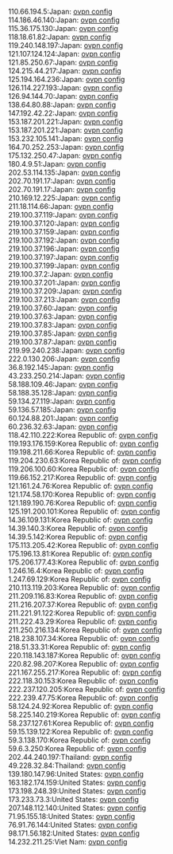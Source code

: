 110.66.194.5:Japan: [ovpn config](vpn/110_66_194_5.ovpn)  
114.186.46.140:Japan: [ovpn config](vpn/114_186_46_140.ovpn)  
115.36.175.130:Japan: [ovpn config](vpn/115_36_175_130.ovpn)  
118.18.61.82:Japan: [ovpn config](vpn/118_18_61_82.ovpn)  
119.240.148.197:Japan: [ovpn config](vpn/119_240_148_197.ovpn)  
121.107.124.124:Japan: [ovpn config](vpn/121_107_124_124.ovpn)  
121.85.250.67:Japan: [ovpn config](vpn/121_85_250_67.ovpn)  
124.215.44.217:Japan: [ovpn config](vpn/124_215_44_217.ovpn)  
125.194.164.236:Japan: [ovpn config](vpn/125_194_164_236.ovpn)  
126.114.227.193:Japan: [ovpn config](vpn/126_114_227_193.ovpn)  
126.94.144.70:Japan: [ovpn config](vpn/126_94_144_70.ovpn)  
138.64.80.88:Japan: [ovpn config](vpn/138_64_80_88.ovpn)  
147.192.42.22:Japan: [ovpn config](vpn/147_192_42_22.ovpn)  
153.187.201.221:Japan: [ovpn config](vpn/153_187_201_221.ovpn)  
153.187.201.221:Japan: [ovpn config](vpn/153_187_201_221.ovpn)  
153.232.105.141:Japan: [ovpn config](vpn/153_232_105_141.ovpn)  
164.70.252.253:Japan: [ovpn config](vpn/164_70_252_253.ovpn)  
175.132.250.47:Japan: [ovpn config](vpn/175_132_250_47.ovpn)  
180.4.9.51:Japan: [ovpn config](vpn/180_4_9_51.ovpn)  
202.53.114.135:Japan: [ovpn config](vpn/202_53_114_135.ovpn)  
202.70.191.17:Japan: [ovpn config](vpn/202_70_191_17.ovpn)  
202.70.191.17:Japan: [ovpn config](vpn/202_70_191_17.ovpn)  
210.169.12.225:Japan: [ovpn config](vpn/210_169_12_225.ovpn)  
211.18.114.66:Japan: [ovpn config](vpn/211_18_114_66.ovpn)  
219.100.37.119:Japan: [ovpn config](vpn/219_100_37_119.ovpn)  
219.100.37.120:Japan: [ovpn config](vpn/219_100_37_120.ovpn)  
219.100.37.159:Japan: [ovpn config](vpn/219_100_37_159.ovpn)  
219.100.37.192:Japan: [ovpn config](vpn/219_100_37_192.ovpn)  
219.100.37.196:Japan: [ovpn config](vpn/219_100_37_196.ovpn)  
219.100.37.197:Japan: [ovpn config](vpn/219_100_37_197.ovpn)  
219.100.37.199:Japan: [ovpn config](vpn/219_100_37_199.ovpn)  
219.100.37.2:Japan: [ovpn config](vpn/219_100_37_2.ovpn)  
219.100.37.201:Japan: [ovpn config](vpn/219_100_37_201.ovpn)  
219.100.37.209:Japan: [ovpn config](vpn/219_100_37_209.ovpn)  
219.100.37.213:Japan: [ovpn config](vpn/219_100_37_213.ovpn)  
219.100.37.60:Japan: [ovpn config](vpn/219_100_37_60.ovpn)  
219.100.37.63:Japan: [ovpn config](vpn/219_100_37_63.ovpn)  
219.100.37.83:Japan: [ovpn config](vpn/219_100_37_83.ovpn)  
219.100.37.85:Japan: [ovpn config](vpn/219_100_37_85.ovpn)  
219.100.37.87:Japan: [ovpn config](vpn/219_100_37_87.ovpn)  
219.99.240.238:Japan: [ovpn config](vpn/219_99_240_238.ovpn)  
222.0.130.206:Japan: [ovpn config](vpn/222_0_130_206.ovpn)  
36.8.192.145:Japan: [ovpn config](vpn/36_8_192_145.ovpn)  
43.233.250.214:Japan: [ovpn config](vpn/43_233_250_214.ovpn)  
58.188.109.46:Japan: [ovpn config](vpn/58_188_109_46.ovpn)  
58.188.35.128:Japan: [ovpn config](vpn/58_188_35_128.ovpn)  
59.134.27.119:Japan: [ovpn config](vpn/59_134_27_119.ovpn)  
59.136.57.185:Japan: [ovpn config](vpn/59_136_57_185.ovpn)  
60.124.88.201:Japan: [ovpn config](vpn/60_124_88_201.ovpn)  
60.236.32.63:Japan: [ovpn config](vpn/60_236_32_63.ovpn)  
118.42.110.222:Korea Republic of: [ovpn config](vpn/118_42_110_222.ovpn)  
119.193.176.159:Korea Republic of: [ovpn config](vpn/119_193_176_159.ovpn)  
119.198.211.66:Korea Republic of: [ovpn config](vpn/119_198_211_66.ovpn)  
119.204.230.63:Korea Republic of: [ovpn config](vpn/119_204_230_63.ovpn)  
119.206.100.60:Korea Republic of: [ovpn config](vpn/119_206_100_60.ovpn)  
119.66.152.217:Korea Republic of: [ovpn config](vpn/119_66_152_217.ovpn)  
121.161.24.76:Korea Republic of: [ovpn config](vpn/121_161_24_76.ovpn)  
121.174.58.170:Korea Republic of: [ovpn config](vpn/121_174_58_170.ovpn)  
121.189.190.76:Korea Republic of: [ovpn config](vpn/121_189_190_76.ovpn)  
125.191.200.101:Korea Republic of: [ovpn config](vpn/125_191_200_101.ovpn)  
14.36.109.131:Korea Republic of: [ovpn config](vpn/14_36_109_131.ovpn)  
14.39.140.3:Korea Republic of: [ovpn config](vpn/14_39_140_3.ovpn)  
14.39.5.142:Korea Republic of: [ovpn config](vpn/14_39_5_142.ovpn)  
175.113.205.42:Korea Republic of: [ovpn config](vpn/175_113_205_42.ovpn)  
175.196.13.81:Korea Republic of: [ovpn config](vpn/175_196_13_81.ovpn)  
175.206.177.43:Korea Republic of: [ovpn config](vpn/175_206_177_43.ovpn)  
1.246.16.4:Korea Republic of: [ovpn config](vpn/1_246_16_4.ovpn)  
1.247.69.129:Korea Republic of: [ovpn config](vpn/1_247_69_129.ovpn)  
210.113.119.203:Korea Republic of: [ovpn config](vpn/210_113_119_203.ovpn)  
211.209.116.83:Korea Republic of: [ovpn config](vpn/211_209_116_83.ovpn)  
211.216.207.37:Korea Republic of: [ovpn config](vpn/211_216_207_37.ovpn)  
211.221.91.122:Korea Republic of: [ovpn config](vpn/211_221_91_122.ovpn)  
211.222.43.29:Korea Republic of: [ovpn config](vpn/211_222_43_29.ovpn)  
211.250.216.134:Korea Republic of: [ovpn config](vpn/211_250_216_134.ovpn)  
218.238.107.34:Korea Republic of: [ovpn config](vpn/218_238_107_34.ovpn)  
218.51.33.31:Korea Republic of: [ovpn config](vpn/218_51_33_31.ovpn)  
220.118.143.187:Korea Republic of: [ovpn config](vpn/220_118_143_187.ovpn)  
220.82.98.207:Korea Republic of: [ovpn config](vpn/220_82_98_207.ovpn)  
221.167.255.217:Korea Republic of: [ovpn config](vpn/221_167_255_217.ovpn)  
222.118.30.153:Korea Republic of: [ovpn config](vpn/222_118_30_153.ovpn)  
222.237.120.205:Korea Republic of: [ovpn config](vpn/222_237_120_205.ovpn)  
222.239.47.75:Korea Republic of: [ovpn config](vpn/222_239_47_75.ovpn)  
58.124.24.92:Korea Republic of: [ovpn config](vpn/58_124_24_92.ovpn)  
58.225.140.219:Korea Republic of: [ovpn config](vpn/58_225_140_219.ovpn)  
58.237.127.61:Korea Republic of: [ovpn config](vpn/58_237_127_61.ovpn)  
59.15.139.122:Korea Republic of: [ovpn config](vpn/59_15_139_122.ovpn)  
59.3.138.170:Korea Republic of: [ovpn config](vpn/59_3_138_170.ovpn)  
59.6.3.250:Korea Republic of: [ovpn config](vpn/59_6_3_250.ovpn)  
202.44.240.197:Thailand: [ovpn config](vpn/202_44_240_197.ovpn)  
49.228.32.84:Thailand: [ovpn config](vpn/49_228_32_84.ovpn)  
139.180.147.96:United States: [ovpn config](vpn/139_180_147_96.ovpn)  
163.182.174.159:United States: [ovpn config](vpn/163_182_174_159.ovpn)  
173.198.248.39:United States: [ovpn config](vpn/173_198_248_39.ovpn)  
173.233.73.3:United States: [ovpn config](vpn/173_233_73_3.ovpn)  
207.148.112.140:United States: [ovpn config](vpn/207_148_112_140.ovpn)  
71.95.155.18:United States: [ovpn config](vpn/71_95_155_18.ovpn)  
76.91.76.144:United States: [ovpn config](vpn/76_91_76_144.ovpn)  
98.171.56.182:United States: [ovpn config](vpn/98_171_56_182.ovpn)  
14.232.211.25:Viet Nam: [ovpn config](vpn/14_232_211_25.ovpn)  
